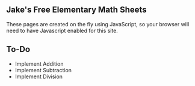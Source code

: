 ## Jake's Free Elementary Math Sheets

These pages are created on the fly using JavaScript, so your browser will need to have Javascript enabled for this site.

## To-Do

* Implement Addition
* Implement Subtraction
* Implement Division

